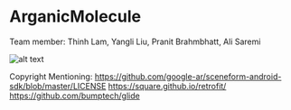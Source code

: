 # ArganicMolecule

Team member: Thinh Lam, Yangli Liu, Pranit Brahmbhatt, Ali Saremi

![alt text](https://github.com/tlam89/ArganicMolecule2/blob/main/ARMol.PNG?raw=true)

Copyright Mentioning: 
https://github.com/google-ar/sceneform-android-sdk/blob/master/LICENSE
https://square.github.io/retrofit/
https://github.com/bumptech/glide
